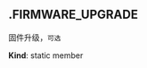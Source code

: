 <a name="firstOptions.FIRMWARE_UPGRADE"></a>

## .FIRMWARE\_UPGRADE
固件升级，`可选`

**Kind**: static member  
